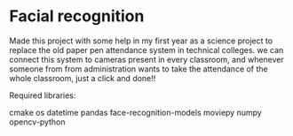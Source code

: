 # Facial recognition
 Made this project with some help in my first year as a science project to replace the old paper pen attendance system in technical colleges. we can connect this system to cameras present in every classroom, and whenever someone from from administration wants to take the attendance of the whole classroom, just a click and done!!

Required libraries:


cmake
os
datetime
pandas
face-recognition-models
moviepy
numpy
opencv-python